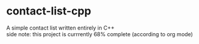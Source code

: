# contact-list-cpp
A simple contact list written entirely in C++ <br>
side note: this project is currrently 68% complete (according to org mode)

